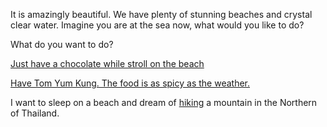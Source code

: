 It is amazingly beautiful.
We have plenty of stunning beaches and crystal clear water.
Imagine you are at the sea now, what would you like to do?

What do you want to do?

[Just have a chocolate while stroll on the beach](../english/chocolateOrSleep/chocolateOrSleep.md)
 
 [Have Tom Yum Kung. The food is as spicy as the weather.](Cuisine/TomYumKung.md)

 I want to sleep on a beach and dream of [hiking](Activities/Hiking.md) a mountain in the Northern of Thailand.